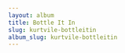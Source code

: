 ```yaml
---
layout: album
title: Bottle It In
slug: kurtvile-bottleitin
album_slug: kurtvile-bottleitin
---
```

